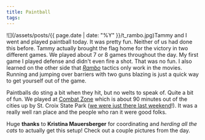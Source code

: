 ```yaml
---
title: Paintball
tags: 
---
```


![](/assets/posts/{{ page.date | date: "%Y" }}/t_rambo.jpg)Tammy and I went and played paintball today. It was pretty fun. Neither of us had done this before. Tammy actually brought the flag home for the victory in two different games. We played about 7 or 8 games throughout the day. My first game I played defense and didn't even fire a shot. That was no fun. I also learned on the other side that _[Rambo](http://www.imdb.com/title/tt0083944/)_ tactics only work in the movies. Running and jumping over barriers with two guns blazing is just a quick way to get yourself out of the game.

Paintballs do sting a bit when they hit, but no welts to speak of. Quite a bit of fun. We played at [Combat Zone](http://www.combatzoneinc.com/) which is about 90 minutes out of the cities up by St. Croix State Park ([we were just there last weekend](/thingelstad/there-is-nothing-redeeming-about-mosquitos)!). It was a really well ran place and the people who ran it were good folks.

Huge **thanks** to **Kristina Mauersberger** for coordinating and _herding all the cats_ to actually get this setup! Check out a couple pictures from the day.
